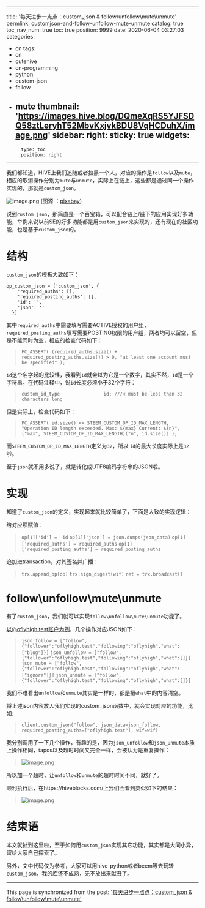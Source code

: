 
---
title: '每天进步一点点：custom_json & follow\unfollow\mute\unmute'
permlink: customjson-and-follow-unfollow-mute-unmute
catalog: true
toc_nav_num: true
toc: true
position: 9999
date: 2020-06-04 03:27:03
categories:
- cn
tags:
- cn
- cutehive
- cn-programming
- python
- custom-json
- follow
- mute
thumbnail: 'https://images.hive.blog/DQmeXqRS5YJFSDQ58ztLeryhT52MbvKxjvkBDU8VqHCDuhX/image.png'
sidebar:
    right:
        sticky: true
widgets:
    -
        type: toc
        position: right
---


我们都知道，HIVE上我们追随或者拉黑一个人，对应的操作是`follow`以及`mute`，相应的取消操作分别为`mute`与`unmute`，实际上在链上，这些都是通过同一个操作实现的，那就是`custom_json`。


![image.png](https://images.hive.blog/DQmeXqRS5YJFSDQ58ztLeryhT52MbvKxjvkBDU8VqHCDuhX/image.png)
(图源 ：[pixabay](https://pixabay.com/))


说到`custom_json`，那简直是一个百宝箱，可以配合链上/链下的应用实现好多功能，举例来说以前SE的好多功能都是用`custom_json`来实现的，还有现在的社区功能，也是基于`custom_json`的。

# 结构

`custom_json`的模板大致如下：
```
op_custom_json = ['custom_json', {
    'required_auths': [],
    'required_posting_auths': [],
    'id': '',
    'json': ''
  }]
```

其中`required_auths`中需要填写需要ACTIVE授权的用户组，`required_posting_auths`填写需要POSTING权限的用户组，两者均可以留空，但是不能同时为空，相应的检查代码如下：
>`FC_ASSERT( (required_auths.size() + required_posting_auths.size()) > 0, "at least one account must be specified" );`

`id`这个名字起的比较怪，我看到`id`就会以为它是一个数字，其实不然，`id`是一个字符串。在代码注释中，说`id`长度必须小于32个字符：
>`custom_id_type                id; ///< must be less than 32 characters long`

但是实际上，检查代码如下：
>`FC_ASSERT( id.size() <= STEEM_CUSTOM_OP_ID_MAX_LENGTH, "Operation ID length exceeded. Max: ${max} Current: ${n}", ("max", STEEM_CUSTOM_OP_ID_MAX_LENGTH)("n", id.size()) );`

而`STEEM_CUSTOM_OP_ID_MAX_LENGTH`定义为`32`，所以 `id`的最大长度实际上是`32`啦。

至于`json`就不用多说了，就是转化成UTF8编码字符串的JSON啦。


# 实现

知道了`custom_json`的定义，实现起来就比较简单了，下面是大致的实现逻辑：

给对应项赋值：
>`op[1]['id'] =  id`
>`op[1]['json'] = json.dumps(json_data)`
>`op[1]['required_auths'] = required_auths`
>`op[1]['required_posting_auths'] = required_posting_auths`

追加进transaction，对其签名并广播：
>`trx.append_op(op)`
>`trx.sign_digest(wif)`
>`ret = trx.broadcast()`


# follow\unfollow\mute\unmute

有了`custom_json`，我们就可以实现`follow\unfollow\mute\unmute`功能了。

以@oflyhigh.test账户为例，几个操作对应JSON如下：
>`json_follow = ["follow",{"follower":"oflyhigh.test","following":"oflyhigh","what":["blog"]}]`
>`json_unfollow = ["follow",{"follower":"oflyhigh.test","following":"oflyhigh","what":[]}]`
>`json_mute = ["follow",{"follower":"oflyhigh.test","following":"oflyhigh","what":["ignore"]}]`
>`json_unmute = ["follow",{"follower":"oflyhigh.test","following":"oflyhigh","what":[]}]`

我们不难看出`unfollow`和`unmute`其实是一样的，都是把`what`中的内容清空。

将上述json内容放入我们实现的custom_json函数中，就会实现对应的功能，比如:
>`client.custom_json("follow", json_data=json_follow, required_posting_auths=["oflyhigh.test"], wif=wif)`

我分别调用了一下几个操作，有趣的是，因为`json_unfollow`和`json_unmute`本质上操作相同，tapos以及超时时间又完全一样，会被认为是重复操作：
>![image.png](https://images.hive.blog/DQmVi2qQVawccDGdshaSFzfnrMX5Kd5xE2zyrxwDNuQfGSY/image.png)

所以加一个超时，让`unfollow`和`unmute`的超时时间不同，就好了。


顺利执行后，在https://hiveblocks.com/上我们会看到类似如下的结果：
>![image.png](https://images.hive.blog/DQmayfapV5vLHqnuypgv3fpu4SH7Eje8XXUn5vLyVRz72MS/image.png)

# 结束语

本文就扯到这里啦，至于如何用`custom_json`实现其它功能，其实都是大同小异，留给大家自己探索了。

另外，文中代码仅为参考，大家可以用hive-python或者beem等去玩转`custom_json`，我的库还不成熟，先不放出来献丑了。

- - -

This page is synchronized from the post: ['每天进步一点点：custom_json & follow\unfollow\mute\unmute'](https://steemit.com/@oflyhigh/customjson-and-follow-unfollow-mute-unmute)
